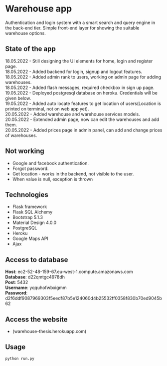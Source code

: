 # Warehouse app 
Authentication and login system with a smart search and query engine in the back-end tier. Simple front-end layer for showing the suitable warehouse options.

## State of the app
18.05.2022 - Still designing the UI elements for home, login and register page. \
18.05.2022 - Added backend for login, signup and logout features. \
18.05.2022 - Added admin rank to users, working on admin page for adding warehouses. \
18.05.2022 - Added flash messages, required checkbox in sign up page. \
19.05.2022 - Deployed postgresql database on heroku. Credentials will be given below. \
19.05.2022 - Added auto locate features to get location of users(Location is printed on terminal, not on web app yet). \
20.05.2022 - Added warehouse and warehouse services models. \
20.05.2022 - Extended admin page, now can edit the warehouses and add them. \
20.05.2022 - Added prices page in admin panel, can add and change prices of warehouses.

## Not working
- Google and facebook authentication.
- Forgot password.
- Get location - works in the backend, not visible to the user.
- When value is null, exception is thrown

## Technologies

- Flask framework 
- Flask SQL Alchemy
- Bootstrap 5.1.3
- Material Design 4.0.0
- PostgreSQL
- Heroku
- Google Maps API
- Ajax

## Access to database
**Host**:      ec2-52-48-159-67.eu-west-1.compute.amazonaws.com \
**Database**:  d22qmtgc4978dh \
**Post**:      5432 \
**Username**:  yqquhofwbxigmm \
**Password**:  d2f6ddf9087969303f5eedf87b5e124060d4b25532ff0358f830b70ed9045b62 

## Access the website
- (warehouse-thesis.herokuapp.com)
## Usage

```python
python run.py
```

